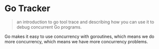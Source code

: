 # Go Tracker
> an introduction to go tool trace and describing how you can use it to debug concurrent Go programs.

Go makes it easy to use concurrency with goroutines, which means we do more concurrency, which means we have more concurrency problems.
